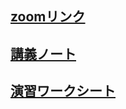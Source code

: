 ## [zoomリンク]()
## [講義ノート](programming_basic.md)
## [演習ワークシート](http://colab.research.google.com/github/ueharaLab/python2_basics/blob/main/programming_basic.ipynb) 